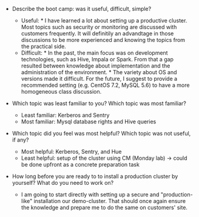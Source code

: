 
*    Describe the boot camp: was it useful, difficult, simple?
       * Useful: 
                * I have learned a lot about setting up a productive cluster. 
                  Most topics such as security or monitoring are discussed with customers frequently.
                  It will definitily an advandtage in those discussions to be more experienced and knowing the topics from the practical side.
       * Difficult: 
                 * In the past, the main focus was on development technologies, such as Hive, Impala or Spark. 
                   From that a gap resulted between knowledge about implementation and the administration of the environment.
                 * The variety about OS and versions made it difficult. 
                   For the future, I suggest to provide a recommended setting (e.g. CentOS 7.2, MySQL 5.6) to have a more homogeneous class discussion.
                 
*    Which topic was least familiar to you? Which topic was most familiar?
       * Least familiar: Kerberos and Sentry
       * Most familiar: Mysql database rights and Hive queries
    
*    Which topic did you feel was most helpful? Which topic was not useful, if any?
       * Most helpful: Kerberos, Sentry, and Hue
       * Least helpful: setup of the cluster using CM (Monday lab) -> could be done upfront as a concrete preparation task
       
*    How long before you are ready to to install a production cluster by yourself? What do you need to work on?
       * I am going to start directly with setting up a secure and "production-like" installation our demo-cluster.
         That should once again ensure the knowledge and prepare me to do the same on customers' site.